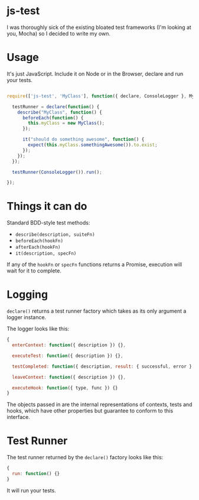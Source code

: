 # js-test

I was thoroughly sick of the existing bloated test frameworks (I'm looking at
you, Mocha) so I decided to write my own.

# Usage

It's just JavaScript. Include it on Node or in the Browser, declare and run
your tests.

```javascript

require(['js-test', 'MyClass'], function({ declare, ConsoleLogger }, MyClass) {

  testRunner = declare(function() {
    describe("MyClass", function() {
      beforeEach(function() {
        this.myClass = new MyClass();
      });

      it("should do something awesome", function() {
        expect(this.myClass.somethingAwesome()).to.exist;
      });
    });
  });

  testRunner(ConsoleLogger()).run();

});

```

# Things it can do

Standard BDD-style test methods:

- `describe(description, suiteFn)`
- `beforeEach(hookFn)`
- `afterEach(hookFn)`
- `it(description, specFn)`

If any of the `hookFn` or `specFn` functions returns a Promise, execution will
wait for it to complete.

# Logging

`declare()` returns a test runner factory which takes as its only argument a
logger instance.

The logger looks like this:

```javascript
{
  enterContext: function({ description }) {},

  executeTest: function({ description }) {},

  testCompleted: function({ description, result: { successful, error } }) {},

  leaveContext: function({ description }) {},

  executeHook: function({ type, func }) {}
}
```

The objects passed in are the internal representations of contexts, tests and
hooks, which have other properties but guarantee to conform to this interface.

# Test Runner

The test runner returned by the `declare()` factory looks like this:

```javascript
{
  run: function() {}
}
```

It will run your tests.
